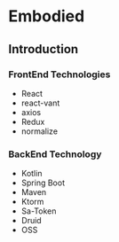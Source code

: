# Embodied

## Introduction

### FrontEnd Technologies 
* React
* react-vant
* axios
* Redux
* normalize

### BackEnd Technology
* Kotlin
* Spring Boot
* Maven
* Ktorm
* Sa-Token
* Druid
* OSS